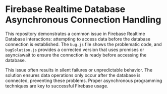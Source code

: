 # Firebase Realtime Database Asynchronous Connection Handling

This repository demonstrates a common issue in Firebase Realtime Database interactions: attempting to access data before the database connection is established.  The `bug.js` file shows the problematic code, and `bugSolution.js` provides a corrected version that uses promises or async/await to ensure the connection is ready before accessing the database.

This issue often results in silent failures or unpredictable behavior.  The solution ensures data operations only occur after the database is connected, preventing these problems.  Proper asynchronous programming techniques are key to successful Firebase usage.